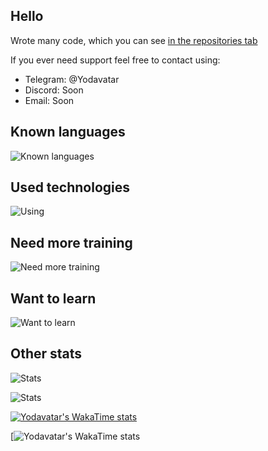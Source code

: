 ## Hello

Wrote many code, which you can see [in the repositories tab](https://github.com/Yodavatar?tab=repositories)

If you ever need support feel free to contact using:
- Telegram: @Yodavatar
- Discord: Soon
- Email: Soon

## Known languages

![Known languages](https://skillicons.dev/icons?i=python,cs,ocaml,php,octave,html,css,js&perline=10)


## Used technologies
![Using](https://skillicons.dev/icons?i=rider,vscode,git,github,vim,cloudflare,stackoverflow,obsidian&perline=10)<br>


## Need more training
![Need more training](https://skillicons.dev/icons?i=unity,docker,selenium&perline=10)

## Want to learn
![Want to learn](https://skillicons.dev/icons?i=unreal,cpp,blender,bash&perline=10)


## Other stats

![Stats](https://github-readme-stats-iota-blue-87.vercel.app/api?username=yodavatar&theme=highcontrast&show_icons=true&count_private=true&custom_title=Yodavatar%27s%20Stats%20-%20Last%201%20Year)

![Stats](https://github-readme-stats-iota-blue-87.vercel.app/api/top-langs/?username=yodavatar&theme=highcontrast&show_icons=true&count_private=true&custom_title=Yodavatar%27s%20Stats%20-%20Last%201%20Year)

[![Yodavatar's WakaTime stats](https://github-readme-stats.vercel.app/api/wakatime?username=ffflabs)](https://github.com/anuraghazra/github-readme-stats)

[![Yodavatar's WakaTime stats](https://github-readme-stats-iota-blue-87.vercel.app/api/top-langs/?username=yodavatar&theme=highcontrast&show_icons=true&count_private=true&custom_title=Yodavatar%27s%20Stats%20-%20Last%201%20Year)
